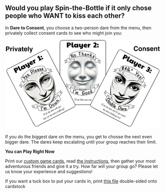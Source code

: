 <h2>Would you play Spin-the-Bottle if it only chose people who WANT to kiss each other?</h2>

In **Dare to Consent**, you choose a two-person dare from the menu, then privately collect consent cards to see who might join you:

<p align="center">
  <img src="https://github.com/DaringGames/DareToConsent/blob/main/promo%20art/Consent%20Card%20Examples.png?raw=true" width=800>
</p>

If you do the biggest dare on the menu, you get to choose the next even bigger dare. The dares keep escalating until your group reaches their limit.

**You can Play Right Now**

Print our [custom game cards](https://github.com/DaringGames/DareToConsent/blob/main/Cards/HomePrinting.pdf?raw=true), read [the instructions](https://github.com/DaringGames/DareToConsent/blob/main/PDFs/InstructionsBooklet.pdf), then gather your most adventurous friends and give it a try. How far will your group go? Please let us know your experience and suggestions!

If you want a tuck box to put your cards in, print [this file](https://github.com/DaringGames/DareToConsent/blob/main/Box%20Art/BoxArtHomePrinting.pdf?raw=true) double-sided onto cardstock
